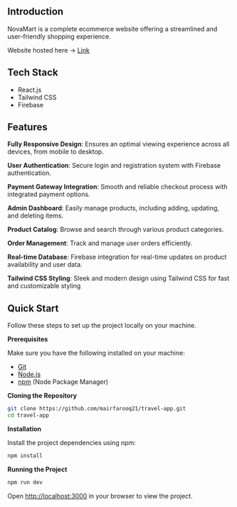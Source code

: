## <a name="introduction"> Introduction</a>

NovaMart is a complete ecommerce website offering a streamlined and user-friendly shopping experience.

Website hosted here -> <a href=https://ecom-app-833a8.web.app/>Link</a>

## <a name="tech-stack"> Tech Stack</a>

- React.js
- Tailwind CSS
- Firebase

## <a name="features"> Features</a>

 **Fully Responsive Design**: Ensures an optimal viewing experience across all devices, from mobile to desktop.

 **User Authentication**: Secure login and registration system with Firebase authentication.

 **Payment Gateway Integration**: Smooth and reliable checkout process with integrated payment options.

 **Admin Dashboard**: Easily manage products, including adding, updating, and deleting items.

 **Product Catalog**: Browse and search through various product categories.

**Order Management**: Track and manage user orders efficiently.

**Real-time Database**: Firebase integration for real-time updates on product availability and user data.

**Tailwind CSS Styling**: Sleek and modern design using Tailwind CSS for fast and customizable styling

## <a name="quick-start"> Quick Start</a>

Follow these steps to set up the project locally on your machine.

**Prerequisites**

Make sure you have the following installed on your machine:

- [Git](https://git-scm.com/)
- [Node.js](https://nodejs.org/en)
- [npm](https://www.npmjs.com/) (Node Package Manager)

**Cloning the Repository**

```bash
git clone https://github.com/mairfarooq21/travel-app.git
cd travel-app
```

**Installation**

Install the project dependencies using npm:

```bash
npm install
```

**Running the Project**

```bash
npm run dev
```

Open [http://localhost:3000](http://localhost:3000) in your browser to view the project.
